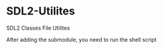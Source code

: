 # SDL2-Utilites
SDL2 Classes
File Utilites

After adding the submodule, you need to run the shell script